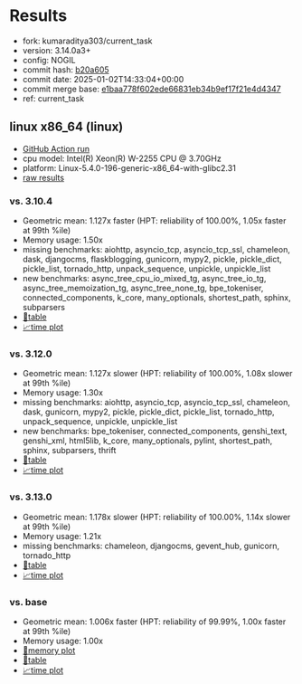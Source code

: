# Results

- fork: kumaraditya303/current_task
- version: 3.14.0a3+
- config: NOGIL
- commit hash: [b20a605](https://github.com/kumaraditya303/cpython/commit/b20a605)
- commit date: 2025-01-02T14:33:04+00:00
- commit merge base: [e1baa778f602ede66831eb34b9ef17f21e4d4347](https://github.com/python/cpython/commit/e1baa778f602ede66831eb34b9ef17f21e4d4347)
- ref: current_task

## linux x86_64 (linux)

- [GitHub Action run](https://github.com/faster-cpython/benchmarking/actions/runs/12696210431)
- cpu model: Intel(R) Xeon(R) W-2255 CPU @ 3.70GHz
- platform: Linux-5.4.0-196-generic-x86_64-with-glibc2.31
- [raw results](bm-20250102-linux-x86_64-kumaraditya303-current_task-3.14.0a3%2B-b20a605.json)

### vs. 3.10.4

- Geometric mean: 1.127x faster (HPT: reliability of 100.00%, 1.05x faster at 99th %ile)
- Memory usage: 1.50x
- missing benchmarks: aiohttp, asyncio_tcp, asyncio_tcp_ssl, chameleon, dask, djangocms, flaskblogging, gunicorn, mypy2, pickle, pickle_dict, pickle_list, tornado_http, unpack_sequence, unpickle, unpickle_list
- new benchmarks: async_tree_cpu_io_mixed_tg, async_tree_io_tg, async_tree_memoization_tg, async_tree_none_tg, bpe_tokeniser, connected_components, k_core, many_optionals, shortest_path, sphinx, subparsers
- [📄table](bm-20250102-linux-x86_64-kumaraditya303-current_task-3.14.0a3%2B-b20a605-vs-3.10.4.md)
- [📈time plot](bm-20250102-linux-x86_64-kumaraditya303-current_task-3.14.0a3%2B-b20a605-vs-3.10.4.svg)

### vs. 3.12.0

- Geometric mean: 1.127x slower (HPT: reliability of 100.00%, 1.08x slower at 99th %ile)
- Memory usage: 1.30x
- missing benchmarks: aiohttp, asyncio_tcp, asyncio_tcp_ssl, chameleon, dask, gunicorn, mypy2, pickle, pickle_dict, pickle_list, tornado_http, unpack_sequence, unpickle, unpickle_list
- new benchmarks: bpe_tokeniser, connected_components, genshi_text, genshi_xml, html5lib, k_core, many_optionals, pylint, shortest_path, sphinx, subparsers, thrift
- [📄table](bm-20250102-linux-x86_64-kumaraditya303-current_task-3.14.0a3%2B-b20a605-vs-3.12.0.md)
- [📈time plot](bm-20250102-linux-x86_64-kumaraditya303-current_task-3.14.0a3%2B-b20a605-vs-3.12.0.svg)

### vs. 3.13.0

- Geometric mean: 1.178x slower (HPT: reliability of 100.00%, 1.14x slower at 99th %ile)
- Memory usage: 1.21x
- missing benchmarks: chameleon, djangocms, gevent_hub, gunicorn, tornado_http
- [📄table](bm-20250102-linux-x86_64-kumaraditya303-current_task-3.14.0a3%2B-b20a605-vs-3.13.0.md)
- [📈time plot](bm-20250102-linux-x86_64-kumaraditya303-current_task-3.14.0a3%2B-b20a605-vs-3.13.0.svg)

### vs. base

- Geometric mean: 1.006x faster (HPT: reliability of 99.99%, 1.00x faster at 99th %ile)
- Memory usage: 1.00x
- [🧠memory plot](bm-20250102-linux-x86_64-kumaraditya303-current_task-3.14.0a3%2B-b20a605-vs-base-mem.svg)
- [📄table](bm-20250102-linux-x86_64-kumaraditya303-current_task-3.14.0a3%2B-b20a605-vs-base.md)
- [📈time plot](bm-20250102-linux-x86_64-kumaraditya303-current_task-3.14.0a3%2B-b20a605-vs-base.svg)

